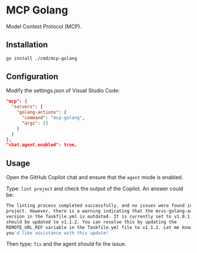# MCP Golang

Model Context Protocol (MCP).

## Installation

```zsh
go install ./cmd/mcp-golang
```

## Configuration

Modify the settings.json of Visual Studio Code:

```json
"mcp": {
  "servers": {
    "golang-actions": {
      "command": "mcp-golang",
      "args": []
    }
  }
},
"chat.agent.enabled": true,
```

## Usage

Open the GitHub Copilot chat and ensure that the `agent` mode is enabled.

Type: `lint project` and check the output of the Copilot. An answer could be:

```zsh
The linting process completed successfully, and no issues were found in the
project. However, there is a warning indicating that the mcvs-golang-action
version in the Taskfile.yml is outdated. It is currently set to v1.0.1, but it
should be updated to v1.1.2. You can resolve this by updating the
REMOTE_URL_REF variable in the Taskfile.yml file to v1.1.2. Let me know if
you'd like assistance with this update!
```

Then type: `fix` and the agent should fix the issue.
